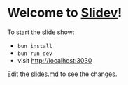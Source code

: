 # Welcome to [Slidev](https://github.com/slidevjs/slidev)!

To start the slide show:

- `bun install`
- `bun run dev`
- visit <http://localhost:3030>

Edit the [slides.md](./slides.md) to see the changes.
